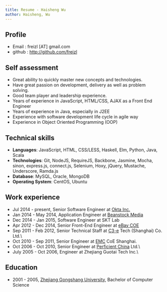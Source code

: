 ```yaml
---
title: Resume - Haisheng Wu
author: Haisheng, Wu
---
```


## Profile
  - Email       : freizl [AT] gmail.com
  - github      : <http://github.com/freizl>

## Self assessment
  - Great ability to quickly master new concepts and technologies.
  - Have great passion on development, delivery as well as problem solving.
  - Good team player and leadership experience.
  - Years of experience in JavaScript, HTML/CSS, AJAX as a Front End Engineer
  - Years of experience in Java, especially in J2EE
  - Experience with software development life cycle in agile way
  - Experience in Object Oriented Programming (OOP)

## Technical skills
  - **Languages**: JavaScript, HTML, CSS/LESS, Haskell, Elm, Python, Java, Scala
  - **Technologies**: Git, NodeJS, RequireJS, Backbone, Jasmine, Mocha, sinon, express.js, connect.js, Selenium, Hoxy, jQuery, Mustache, Underscore, Ramda.js
  - **Database**: MySQL, Oracle, MongoDB
  - **Operating System**: CentOS, Ubuntu

## Work experience
  - Jul 2014 - present, Senior Software Engineer at [Okta Inc.]
  - Jan 2014 - May 2014, Application Engineer at [Beanstock Media]
  - Dec 2014 - Jan 2015, Software Engineer at SKT Lab
  - Apr 2012 - Dec 2014, Senior Front-End Engineer at [eBay COE]
  - Sep 2011 - Feb 2012, Senior Technical Staff at [C3-e] Tech (Shanghai) Co.
    Ltd.\
  - Oct 2010 - Sep 2011, Senior Engineer at [EMC] CoE Shanghai.
  - Oct 2006 - Oct 2010, Senior Engineer at [Perficient China] Ltd.\
  - July 2005 - Oct 2006, Engineer at Zhejiang Guotai Tech Inc.\

[Okta Inc.]: http://www.okta.com/
[Beanstock Media]: http://www.beanstockmedia.com/
[StubHub]: http://www.stubhub.com/
[eBay COE]: http://wwww.ebay.com/
[C3-e]: http://www.c3-e.com/
[EMC]: http://www.emc.com/
[Perficient China]: http://www.perficient.com/About/Locations/China

## Education
  - 2001 - 2005, [Zhejiang Gongshang University], Bachelor of Computer Science

[Zhejiang Gongshang University]: http://www.zjgsu.edu.cn/
